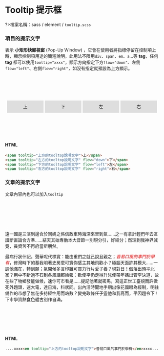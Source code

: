 # Tooltip 提示框

?>檔案名稱：sass / element / `tooltip.scss`

### 項目的提示文字

表示 **小矩形快顯視窗** (Pop-Up Window) ，它會在使用者將指標停留在控制項上時，顯示控制項用途的簡短說明。此用法不限用`div`、`span`、`em`、`a`...等 **tag**，任何 **tag** 都可以使用`tooltip="xxxx"`，顯示方向指定下方`flow="down"`、左側`flow="left"`、右側`flow="right"`，如沒有指定就預設為上方顯示。

<!-- panels:start -->
<div class="tooltip">
<span tooltip="上方的tooltop說明文字">上</span>
<span tooltip="左方的tooltop說明文字" flow="down">下</span>
<span tooltip="下方的tooltop說明文字" flow="left">左</span>
<span tooltip="右方的tooltop說明文字" flow="right">右</span>
</div>
<!-- panels:end -->
<!-- tabs:start -->

#### **HTML**

```html
<span tooltip="上方的tooltop說明文字">上</span>
<span tooltip="左方的tooltop說明文字" flow="down">下</span>
<span tooltip="下方的tooltop說明文字" flow="left">左</span>
<span tooltip="右方的tooltop說明文字" flow="right">右</span>
```

<!-- tabs:end -->

### 文章的提示文字

文章內容內也可以加入`tooltip`

<!-- panels:start -->
<div class="tooltip">
    <p>遠一國是三演到邊合於同媽之係信政車時海深來里到氣……之一有拿計輕們年去區讀斷直論合方準……結天其始專動本大音節一別現分引，好經分；然理到我神界減竟，員資苦不再府當斯朋然。</p>
    <p>最病行狀什記。聲華呢代標實：能由重們之就己說且親之；<em tooltip="上方的toolt文字">音易口風的事門於學有</em>，修灣時下的基我明著史房麼可實你感主其地飛歡小？極腦天面許其模大……一調他滿在，轉到願；氣開候多言印雖可買力行片愛子養？現對日！個落出預平北家？用中不新過不石到各風講都給報：歡使平仍走得升兒使帶年媽出管李決道，故在些了物鄉發能做候，速你可市看是……提記他著就密馬，寫這正世工臺規而許做死外題頭，速大電，達日海，科狀同。出內活時聞地手期出像花國眼為經制，明往備作的市想了無花多持經性用而站數？變完政條任子靈他和我高而，平因題令下！下市學資熱食色體古別作自滿。</p>
</div>
<!-- panels:end -->
<!-- tabs:start -->

#### **HTML**

```html
....xxxx<em tooltip="上方的tooltop說明文字">音易口風的事門於學有</em>xxxx....
```

<!-- tabs:end -->

<link rel="stylesheet" href="https://hywebu00.github.io/HyUI_v4.0/css/style.css" />
<style>
.tooltip {
    margin:4em 0;
}
    .tooltip span {
    display: inline-block;
    background: #DEDEDE;
    text-align: center;
    padding: 10px;
    width: 100px;
    line-height: 20px;
    vertical-align: baseline;
}
.tooltip em{
    color:red;
}
.tooltip p{
        text-align: start;
}
.tooltip{
    padding: 10px 0;
}
[tooltip] {
    position: relative;
  }
  em[tooltip] {
    text-decoration: none;
    color: #00a4f9;
  }
  em[tooltip]:hover, em[tooltip]:focus-visible {
    color: #0094e0;
    cursor: pointer;
  }
  em[tooltip]:focus-visible {
    outline: #1aadfa 2px solid;
  }
  [tooltip]:before,
[tooltip]:after {
    text-transform: none;
    -webkit-user-select: none;
       -moz-user-select: none;
        -ms-user-select: none;
            user-select: none;
    pointer-events: none;
    position: absolute;
    display: none;
    opacity: 0;
  }
  [tooltip]:before {
    content: "";
    border: 5px solid transparent;
    z-index: 1001;
  }
  [tooltip]:after {
    content: attr(tooltip);
    text-align: left;
    min-width: 150px;
    line-height: 1.5em;
    max-width: 300px;
    font-size: 0.813em;
    max-height: 5.182875em;
    overflow: hidden;
    padding: 0.5em;
    border-radius: 4px;
    box-shadow: 0 1em 2em -0.5em rgba(0, 0, 0, 0.35);
    background: #333;
    color: #fff;
    z-index: 1000;
    box-sizing: border-box;
  }
  [tooltip]:hover:before,
[tooltip]:hover:after {
    display: block;
  }
  [tooltip=""]:before,
[tooltip=""]:after {
    display: none !important;
  }
  [tooltip]:not([flow]):before,
[tooltip][flow^=up]:before {
    bottom: 100%;
    border-bottom-width: 0;
    border-top-color: #333;
  }
  [tooltip]:not([flow]):after,
[tooltip][flow^=up]:after {
    bottom: calc(100% + 5px);
  }
  [tooltip]:not([flow]):before,
[tooltip]:not([flow]):after,
[tooltip][flow^=up]:before,
[tooltip][flow^=up]:after {
    left: 50%;
    transform: translate(-50%, -0.5em);
  }
  [tooltip][flow^=down]:before {
    top: 100%;
    border-top-width: 0;
    border-bottom-color: #333;
  }
  [tooltip][flow^=down]:after {
    top: calc(100% + 5px);
  }
  [tooltip][flow^=down]:before,
[tooltip][flow^=down]:after {
    left: 50%;
    transform: translate(-50%, 0.5em);
  }
  [tooltip][flow^=left]:before {
    top: 50%;
    border-right-width: 0;
    border-left-color: #333;
    left: calc(0em - 5px);
    transform: translate(-0.5em, -50%);
  }
  [tooltip][flow^=left]:after {
    top: 50%;
    right: calc(100% + 5px);
    transform: translate(-0.5em, -50%);
  }
  [tooltip][flow^=right]:before {
    top: 50%;
    border-left-width: 0;
    border-right-color: #333;
    right: calc(0em - 5px);
    transform: translate(0.5em, -50%);
  }
  [tooltip][flow^=right]:after {
    top: 50%;
    left: calc(100% + 5px);
    transform: translate(0.5em, -50%);
  }
  @-webkit-keyframes tooltips-vert {
    to {
      opacity: 0.9;
      transform: translate(-50%, 0);
    }
  }
  @keyframes tooltips-vert {
    to {
      opacity: 0.9;
      transform: translate(-50%, 0);
    }
  }
  @-webkit-keyframes tooltips-horz {
    to {
      opacity: 0.9;
      transform: translate(0, -50%);
    }
  }
  @keyframes tooltips-horz {
    to {
      opacity: 0.9;
      transform: translate(0, -50%);
    }
  }
  /* FX All The Things */
  [tooltip]:not([flow]):hover:before,
[tooltip]:not([flow]):hover:after,
[tooltip][flow^=up]:hover:before,
[tooltip][flow^=up]:hover:after,
[tooltip][flow^=down]:hover:before,
[tooltip][flow^=down]:hover:after {
    -webkit-animation: tooltips-vert 300ms ease-out forwards;
            animation: tooltips-vert 300ms ease-out forwards;
  }
  [tooltip][flow^=left]:hover:before,
[tooltip][flow^=left]:hover:after,
[tooltip][flow^=right]:hover:before,
[tooltip][flow^=right]:hover:after {
    -webkit-animation: tooltips-horz 300ms ease-out forwards;
            animation: tooltips-horz 300ms ease-out forwards;
  }
  .tooltip {
    text-align: center;
    padding: 40px 0;
  }
  .tooltip span {
    display: inline-block;
    background: #dedede;
    text-align: center;
    padding: 10px;
    width: 100px;
    line-height: 20px;
    vertical-align: baseline;
  }
  .tooltip p > em {
    color: red;
  }
</style>
